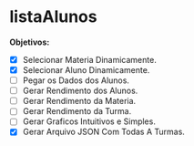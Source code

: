 # listaAlunos
**Objetivos:** 
- [X] Selecionar Materia Dinamicamente.
- [X] Selecionar Aluno Dinamicamente.
- [ ] Pegar os Dados dos Alunos.
- [ ] Gerar Rendimento dos Alunos.
- [ ] Gerar Rendimento da Materia.
- [ ] Gerar Rendimento da Turma.
- [ ] Gerar Graficos Intuitivos e Simples.
- [X] Gerar Arquivo JSON Com Todas A Turmas.
